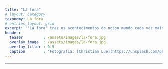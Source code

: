 ```yaml
---
title: "Lá fora"
# layout: category
taxonomy: Lá fora
# entries_layout: grid
excerpt: "'Lá fora' traz os acontecimentos do nosso mundo cada vez mais complexo ao teu ecrã."
header:
  teaser         : /assets/images/la-fora.jpg
  overlay_image  : /assets/images/la-fora.jpg
  overlay_filter : 0.5
  caption        : "Fotografia: [Christian Lue](https://unsplash.com/photos/mJmYluOzx6g)"
---
```


---